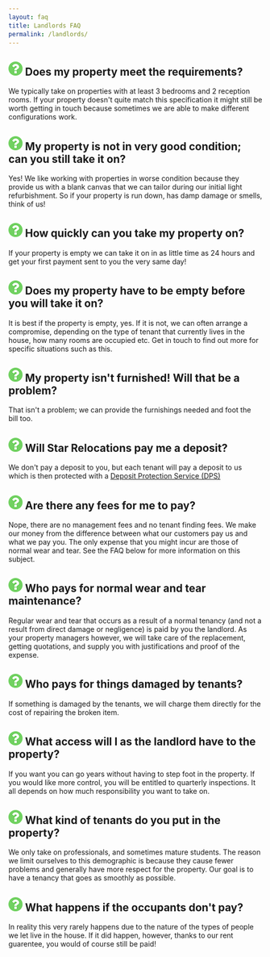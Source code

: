 ```yaml
---
layout: faq
title: Landlords FAQ
permalink: /landlords/
---
```


<div class="row">
	<div class="col-md-12">
		<h2>
			<img class="question-mark" src="/images/question-mark.png" />
			Does my property meet the requirements?
		</h2>
		<p>We typically take on properties with at least 3 bedrooms and 2 reception rooms. If your property doesn't quite match this specification it might still be worth getting in touch because sometimes we are able to make different configurations work.</p>
	</div>
</div>
<div class="row">
	<div class="col-md-12">
		<h2>
			<img class="question-mark" src="/images/question-mark.png" />
			My property is not in very good condition; can you still take it on?
		</h2>
		<p>Yes! We like working with properties in worse condition because they provide us with a blank canvas that we can tailor during our initial light refurbishment. So if your property is run down, has damp damage or smells, think of us!</p>
	</div>
</div>
<div class="row">
	<div class="col-md-12">
		<h2>
			<img class="question-mark" src="/images/question-mark.png" />
			How quickly can you take my property on?
		</h2>
		<p>If your property is empty we can take it on in as little time as 24 hours and get your first payment sent to you the very same day!</p>
	</div>
</div>
<div class="row">
	<div class="col-md-12">
		<h2>
			<img class="question-mark" src="/images/question-mark.png" />
			Does my property have to be empty before you will take it on?
		</h2>
		<p>It is best if the property is empty, yes. If it is not, we can often arrange a compromise, depending on the type of tenant that currently lives in the house, how many rooms are occupied etc. Get in touch to find out more for specific situations such as this.</p>
	</div>
</div>
<div class="row">
	<div class="col-md-12">
		<h2>
			<img class="question-mark" src="/images/question-mark.png" />
			My property isn't furnished! Will that be a problem?
		</h2>
		<p>That isn't a problem; we can provide the furnishings needed and foot the bill too.</p>
	</div>
</div>
<div class="row">
	<div class="col-md-12">
		<h2>
			<img class="question-mark" src="/images/question-mark.png" />
			Will Star Relocations pay me a deposit?
		</h2>
		<p> We don't pay a deposit to you, but each tenant will pay a deposit to us which is then protected with a <a href="https://www.depositprotection.com/">Deposit Protection Service (DPS)</a></p>
	</div>
</div>

<div class="row">
	<div class="col-md-12">
		<h2>
			<img class="question-mark" src="/images/question-mark.png" />
			Are there any fees for me to pay?
		</h2>
		<p>Nope, there are no management fees and no tenant finding fees. We make our money from the difference between what our customers pay us and what we pay you. The only expense that you might incur are those of normal wear and tear. See the FAQ below for more information on this subject.</p>
	</div>
</div>
<div class="row">
	<div class="col-md-12">
		<h2>
			<img class="question-mark" src="/images/question-mark.png" />
			Who pays for normal wear and tear maintenance?
		</h2>
		<p>Regular wear and tear that occurs as a result of a normal tenancy (and not a result from direct damage or negligence) is paid by you the landlord. As your property managers however, we will take care of the replacement, getting quotations, and supply you with justifications and proof of the expense.</p>
	</div>
</div>
<div class="row">
	<div class="col-md-12">
		<h2>
			<img class="question-mark" src="/images/question-mark.png" />
			Who pays for things damaged by tenants?
		</h2>
		<p>If something is damaged by the tenants, we will charge them directly for the cost of repairing the broken item.</p>
	</div>
</div>
<div class="row">
	<div class="col-md-12">
		<h2>
			<img class="question-mark" src="/images/question-mark.png" />
			What access will I as the landlord have to the property? 
		</h2>
		<p>If you want you can go years without having to step foot in the property. If you would like more control, you will be entitled to quarterly inspections. It all depends on how much responsibility you want to take on.</p>
	</div>
</div>
<div class="row">
	<div class="col-md-12">
		<h2>
			<img class="question-mark" src="/images/question-mark.png" />
			What kind of tenants do you put in the property?
		</h2>
		<p>We only take on professionals, and sometimes mature students. The reason we limit ourselves to this demographic is because they cause fewer problems and generally have more respect for the property. Our goal is to have a tenancy that goes as smoothly as possible.</p>
	</div>
</div>
<div class="row">
	<div class="col-md-12">
		<h2>
			<img class="question-mark" src="/images/question-mark.png" />
			What happens if the occupants don't pay?
		</h2>
		<p>In reality this very rarely happens due to the nature of the types of people we let live in the house. If it did happen, however, thanks to our rent guarentee, you would of course still be paid!</p>
	</div>
</div>
